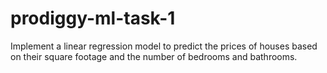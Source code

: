 # prodiggy-ml-task-1
Implement a linear regression model to predict the prices of houses based on their square footage and the number of bedrooms and bathrooms.

